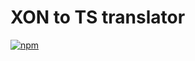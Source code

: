 # XON to TS translator

[![npm](https://img.shields.io/npm/v/@xon/translator-ts)](https://www.npmjs.com/package/@xon/translator-ts)
